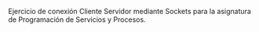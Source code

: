 Ejercicio de conexión Cliente Servidor mediante Sockets para la asignatura de Programación de Servicios y Procesos.